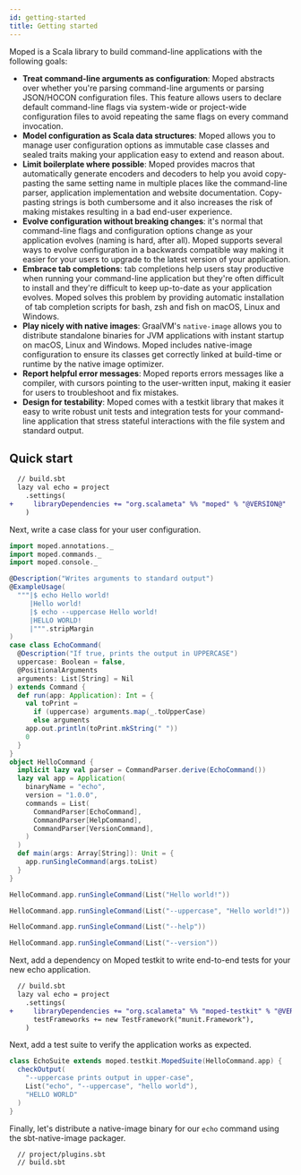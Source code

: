 ```yaml
---
id: getting-started
title: Getting started
---
```


Moped is a Scala library to build command-line applications with the following
goals:

- **Treat command-line arguments as configuration**: Moped abstracts over
  whether you're parsing command-line arguments or parsing JSON/HOCON
  configuration files. This feature allows users to declare default command-line
  flags via system-wide or project-wide configuration files to avoid repeating
  the same flags on every command invocation.
- **Model configuration as Scala data structures**: Moped allows you to manage
  user configuration options as immutable case classes and sealed traits making
  your application easy to extend and reason about.
- **Limit boilerplate where possible**: Moped provides macros that automatically
  generate encoders and decoders to help you avoid copy-pasting the same setting
  name in multiple places like the command-line parser, application
  implementation and website documentation. Copy-pasting strings is both
  cumbersome and it also increases the risk of making mistakes resulting in a
  bad end-user experience.
- **Evolve configuration without breaking changes**: it's normal that
  command-line flags and configuration options change as your application
  evolves (naming is hard, after all). Moped supports several ways to evolve
  configuration in a backwards compatible way making it easier for your users to
  upgrade to the latest version of your application.
- **Embrace tab completions**: tab completions help users stay productive when
  running your command-line application but they're often difficult to install
  and they're difficult to keep up-to-date as your application evolves. Moped
  solves this problem by providing automatic installation  of tab completion
  scripts for bash, zsh and fish on macOS, Linux and Windows.
- **Play nicely with native images**: GraalVM's `native-image` allows you to
  distribute standalone binaries for JVM applications with instant startup on
  macOS, Linux and Windows. Moped includes native-image configuration to ensure
  its classes get correctly linked at build-time or runtime by the native image
  optimizer.
- **Report helpful error messages**: Moped reports errors messages like a
  compiler, with cursors pointing to the user-written input, making it easier
  for users to troubleshoot and fix mistakes.
- **Design for testability**: Moped comes with a testkit library that makes it
  easy to write robust unit tests and integration tests for your command-line
  application that stress stateful interactions with the file system and
  standard output.

## Quick start

```diff
  // build.sbt
  lazy val echo = project
    .settings(
+     libraryDependencies += "org.scalameta" %% "moped" % "@VERSION@"
    )
```

Next, write a case class for your user configuration.

```scala mdoc
import moped.annotations._
import moped.commands._
import moped.console._

@Description("Writes arguments to standard output")
@ExampleUsage(
  """|$ echo Hello world!
     |Hello world!
     |$ echo --uppercase Hello world!
     |HELLO WORLD!
     |""".stripMargin
)
case class EchoCommand(
  @Description("If true, prints the output in UPPERCASE")
  uppercase: Boolean = false,
  @PositionalArguments
  arguments: List[String] = Nil
) extends Command {
  def run(app: Application): Int = {
    val toPrint =
      if (uppercase) arguments.map(_.toUpperCase)
      else arguments
    app.out.println(toPrint.mkString(" "))
    0
  }
}
object HelloCommand {
  implicit lazy val parser = CommandParser.derive(EchoCommand())
  lazy val app = Application(
    binaryName = "echo",
    version = "1.0.0",
    commands = List(
      CommandParser[EchoCommand],
      CommandParser[HelpCommand],
      CommandParser[VersionCommand],
    )
  )
  def main(args: Array[String]): Unit = {
    app.runSingleCommand(args.toList)
  }
}
```

```scala mdoc
HelloCommand.app.runSingleCommand(List("Hello world!"))

HelloCommand.app.runSingleCommand(List("--uppercase", "Hello world!"))

HelloCommand.app.runSingleCommand(List("--help"))

HelloCommand.app.runSingleCommand(List("--version"))
```

Next, add a dependency on Moped testkit to write end-to-end tests for your new
echo application.

```diff
  // build.sbt
  lazy val echo = project
    .settings(
+     libraryDependencies += "org.scalameta" %% "moped-testkit" % "@VERSION@" % Test,
      testFrameworks += new TestFramework("munit.Framework"),
    )
```

Next, add a test suite to verify the application works as expected.

```scala mdoc
class EchoSuite extends moped.testkit.MopedSuite(HelloCommand.app) {
  checkOutput(
    "--uppercase prints output in upper-case",
    List("echo", "--uppercase", "hello world"),
    "HELLO WORLD"
  )
}
```

Finally, let's distribute a native-image binary for our `echo` command using the
sbt-native-image packager.

```diff
  // project/plugins.sbt
  // build.sbt
```

